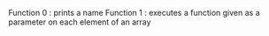 Function 0 : prints a name
Function 1 : executes a function given as a parameter on each element of an array